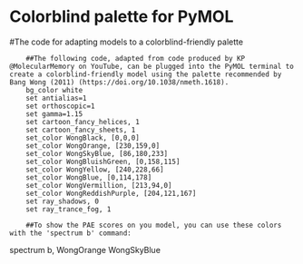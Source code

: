 # Colorblind palette for PyMOL
#The code for adapting models to a colorblind-friendly palette 

        ##The following code, adapted from code produced by KP @MolecularMemory on YouTube, can be plugged into the PyMOL terminal to create a colorblind-friendly model using the palette recommended by Bang Wong (2011) (https://doi.org/10.1038/nmeth.1618).
        bg_color white
        set antialias=1
        set orthoscopic=1
        set gamma=1.15
        set cartoon_fancy_helices, 1
        set cartoon_fancy_sheets, 1
        set_color WongBlack, [0,0,0]
        set_color WongOrange, [230,159,0]
        set_color WongSkyBlue, [86,180,233]
        set_color WongBluishGreen, [0,158,115]
        set_color WongYellow, [240,228,66]
        set_color WongBlue, [0,114,178]
        set_color WongVermillion, [213,94,0]
        set_color WongReddishPurple, [204,121,167]
        set ray_shadows, 0
        set ray_trance_fog, 1

        ##To show the PAE scores on you model, you can use these colors with the 'spectrum b' command:

  spectrum b, WongOrange WongSkyBlue
